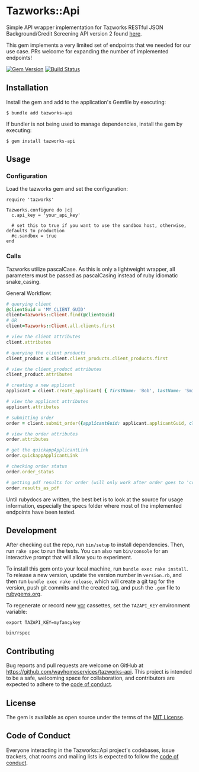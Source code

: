 # Tazworks::Api

Simple API wrapper implementation for Tazworks RESTful JSON Background/Credit Screening API version 2 found [here](https://docs.developer.tazworks.com/).

This gem implements a very limited set of endpoints that we needed for our use case. PRs welcome for expanding the number of implemented endpoints!

[![Gem Version](https://badge.fury.io/rb/tazworks-api.svg)](https://badge.fury.io/rb/tazworks-api)
[![Build Status](https://github.com/wayhomeservices/tazworks-api/actions/workflows/main.yml/badge.svg)](https://github.com/wayhomeservices/tazworks-api/actions/workflows/main.yml/badge.svg)

## Installation

Install the gem and add to the application's Gemfile by executing:

    $ bundle add tazworks-api

If bundler is not being used to manage dependencies, install the gem by executing:

    $ gem install tazworks-api

## Usage


### Configuration

Load the tazworks gem and set the configuration:

```
require 'tazworks'

Tazworks.configure do |c|
  c.api_key = 'your_api_key'

  # set this to true if you want to use the sandbox host, otherwise, defaults to production
  #c.sandbox = true 
end
```

### Calls

Tazworks utilize pascalCase. As this is only a lightweight wrapper, all parameters must be passed as pascalCasing instead of ruby idiomatic snake_casing.


General Workflow:
```ruby
# querying client
@clientGuid = 'MY_CLIENT_GUID'
client=Tazworks::Client.find(@clientGuid)
# OR
client=Tazworks::Client.all.clients.first

# view the client attributes
client.attributes

# querying the client products
client_product = client.client_products.client_products.first

# view the client_product attributes
client_product.attributes

# creating a new applicant
applicant = client.create_applicant( { firstName: 'Bob', lastName: 'Smith', email: 'bob.smith@gmail.com' } )

# view the applicant attributes
applicant.attributes

# submitting order
order = client.submit_order({applicantGuid: applicant.applicantGuid, clientProductGuid: client_product.clientProductGuid, useQuickApp: true})

# view the order attributes
order.attributes

# get the quickappApplicantLink
order.quickappApplicantLink

# checking order status
order.order_status

# getting pdf results for order (will only work after order goes to 'complete' status)
order.results_as_pdf
```

Until rubydocs are written, the best bet is to look at the source for usage information, especially the specs folder where most of the implemented endpoints have been tested.


## Development

After checking out the repo, run `bin/setup` to install dependencies. Then, run `rake spec` to run the tests. You can also run `bin/console` for an interactive prompt that will allow you to experiment.

To install this gem onto your local machine, run `bundle exec rake install`. To release a new version, update the version number in `version.rb`, and then run `bundle exec rake release`, which will create a git tag for the version, push git commits and the created tag, and push the `.gem` file to [rubygems.org](https://rubygems.org).

To regenerate or record new [vcr](https://benoittgt.github.io/vcr/) cassettes, set the `TAZAPI_KEY` environment variable:

```
export TAZAPI_KEY=myfancykey

bin/rspec
``` 



## Contributing

Bug reports and pull requests are welcome on GitHub at https://github.com/wayhomeservices/tazworks-api. This project is intended to be a safe, welcoming space for collaboration, and contributors are expected to adhere to the [code of conduct](https://github.com/wayhomeservices/tazworks-api/blob/master/CODE_OF_CONDUCT.md).

## License

The gem is available as open source under the terms of the [MIT License](https://opensource.org/licenses/MIT).

## Code of Conduct

Everyone interacting in the Tazworks::Api project's codebases, issue trackers, chat rooms and mailing lists is expected to follow the [code of conduct](https://github.com/wayhomeservices/tazworks-api/blob/master/CODE_OF_CONDUCT.md).
